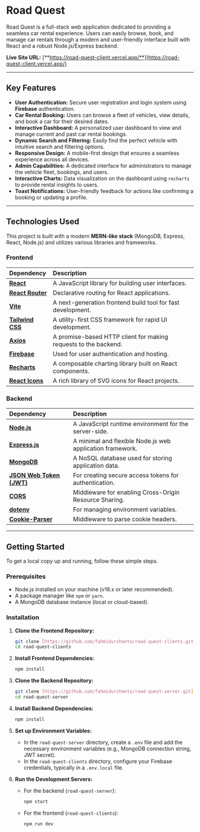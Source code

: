 # Road Quest

Road Quest is a full-stack web application dedicated to providing a seamless car rental experience. Users can easily browse, book, and manage car rentals through a modern and user-friendly interface built with React and a robust Node.js/Express backend.

**Live Site URL:** [**https://road-quest-client.vercel.app/**](https://road-quest-client.vercel.app/)

---

## Key Features

-   **User Authentication:** Secure user registration and login system using **Firebase** authentication.
-   **Car Rental Booking:** Users can browse a fleet of vehicles, view details, and book a car for their desired dates.
-   **Interactive Dashboard:** A personalized user dashboard to view and manage current and past car rental bookings.
-   **Dynamic Search and Filtering:** Easily find the perfect vehicle with intuitive search and filtering options.
-   **Responsive Design:** A mobile-first design that ensures a seamless experience across all devices.
-   **Admin Capabilities:** A dedicated interface for administrators to manage the vehicle fleet, bookings, and users.
-   **Interactive Charts:** Data visualization on the dashboard using `recharts` to provide rental insights to users.
-   **Toast Notifications:** User-friendly feedback for actions like confirming a booking or updating a profile.

---

## Technologies Used

This project is built with a modern **MERN-like stack** (MongoDB, Express, React, Node.js) and utilizes various libraries and frameworks.

### Frontend

| Dependency | Description |
| :--- | :--- |
| **[React](https://react.dev/)** | A JavaScript library for building user interfaces. |
| **[React Router](https://reactrouter.com/)** | Declarative routing for React applications. |
| **[Vite](https://vitejs.dev/)** | A next-generation frontend build tool for fast development. |
| **[Tailwind CSS](https://tailwindcss.com/)** | A utility-first CSS framework for rapid UI development. |
| **[Axios](https://axios-http.com/)** | A promise-based HTTP client for making requests to the backend. |
| **[Firebase](https://firebase.google.com/)** | Used for user authentication and hosting. |
| **[Recharts](https://recharts.org/)**| A composable charting library built on React components. |
| **[React Icons](https://react-icons.github.io/react-icons/)**| A rich library of SVG icons for React projects. |

### Backend

| Dependency | Description |
| :--- | :--- |
| **[Node.js](https://nodejs.org/)** | A JavaScript runtime environment for the server-side. |
| **[Express.js](https://expressjs.com/)** | A minimal and flexible Node.js web application framework. |
| **[MongoDB](https://www.mongodb.com/)** | A NoSQL database used for storing application data. |
| **[JSON Web Token (JWT)](https://jwt.io/)** | For creating secure access tokens for authentication. |
| **[CORS](https://www.npmjs.com/package/cors)** | Middleware for enabling Cross-Origin Resource Sharing. |
| **[dotenv](https://www.npmjs.com/package/dotenv)** | For managing environment variables. |
| **[Cookie-Parser](https://www.npmjs.com/package/cookie-parser)** | Middleware to parse cookie headers. |

---

## Getting Started

To get a local copy up and running, follow these simple steps.

### Prerequisites

-   Node.js installed on your machine (v18.x or later recommended).
-   A package manager like `npm` or `yarn`.
-   A MongoDB database instance (local or cloud-based).

### Installation

1.  **Clone the Frontend Repository:**
    ```sh
    git clone [https://github.com/fahmidurshanto/road-quest-clients.git](https://github.com/fahmidurshanto/road-quest-clients.git)
    cd road-quest-clients
    ```
2.  **Install Frontend Dependencies:**
    ```sh
    npm install
    ```
3.  **Clone the Backend Repository:**
    ```sh
    git clone [https://github.com/fahmidurshanto/road-quest-server.git](https://github.com/fahmidurshanto/road-quest-server.git)
    cd road-quest-server
    ```
4.  **Install Backend Dependencies:**
    ```sh
    npm install
    ```
5.  **Set up Environment Variables:**
    -   In the `road-quest-server` directory, create a `.env` file and add the necessary environment variables (e.g., MongoDB connection string, JWT secret).
    -   In the `road-quest-clients` directory, configure your Firebase credentials, typically in a `.env.local` file.

6.  **Run the Development Servers:**
    -   For the backend (`road-quest-server`):
        ```sh
        npm start
        ```
    -   For the frontend (`road-quest-clients`):
        ```sh
        npm run dev
        ```